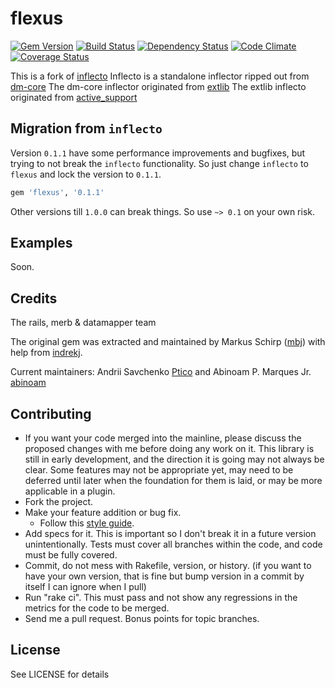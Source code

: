 flexus
========

[![Gem Version](https://badge.fury.io/rb/inflecto.png)][gem]
[![Build Status](https://secure.travis-ci.org/mbj/inflecto.png?branch=master)][travis]
[![Dependency Status](https://gemnasium.com/mbj/inflecto.png)][gemnasium]
[![Code Climate](https://codeclimate.com/github/mbj/inflecto.png)][codeclimate]
[![Coverage Status](https://coveralls.io/repos/mbj/inflecto/badge.png?branch=master)][coveralls]

[gem]: https://rubygems.org/gems/inflecto
[travis]: https://travis-ci.org/mbj/inflecto
[gemnasium]: https://gemnasium.com/mbj/inflecto
[codeclimate]: https://codeclimate.com/github/mbj/inflecto
[coveralls]: https://coveralls.io/r/mbj/inflecto

This is a fork of [inflecto](https://github.com/mbj/inflecto)
Inflecto is a standalone inflector ripped out from [dm-core](https://github.com/datamapper/dm-core)
The dm-core inflector originated from [extlib](https://github.com/datamapper/extlib)
The extlib inflecto originated from [active_support](https://github.com/rails/rails)

Migration from `inflecto`
-------------------------

Version `0.1.1` have some performance improvements and bugfixes, but trying to not break the `inflecto` functionality. So just change `inflecto` to `flexus` and lock the version to `0.1.1`.

```ruby
gem 'flexus', '0.1.1'
```

Other versions till `1.0.0` can break things. So use `~> 0.1` on your own risk.

Examples
--------

Soon.

Credits
-------

The rails, merb & datamapper team

The original gem was extracted and maintained by Markus Schirp ([mbj](https://github.com/mbj)) with help from [indrekj](https://github.com/indrekj).

Current maintainers: Andrii Savchenko [Ptico](https://github.com/Ptico) and Abinoam P. Marques Jr. [abinoam](https://github.com/abinoam)

Contributing
-------------

* If you want your code merged into the mainline, please discuss the proposed changes with me before doing any work on it. This library is still in early development, and the direction it is going may not always be clear. Some features may not be appropriate yet, may need to be deferred until later when the foundation for them is laid, or may be more applicable in a plugin.
* Fork the project.
* Make your feature addition or bug fix.
  * Follow this [style guide](https://github.com/dkubb/styleguide).
* Add specs for it. This is important so I don't break it in a future version unintentionally. Tests must cover all branches within the code, and code must be fully covered.
* Commit, do not mess with Rakefile, version, or history. (if you want to have your own version, that is fine but bump version in a commit by itself I can ignore when I pull)
* Run "rake ci". This must pass and not show any regressions in the metrics for the code to be merged.
* Send me a pull request. Bonus points for topic branches.

License
-------

See LICENSE for details
